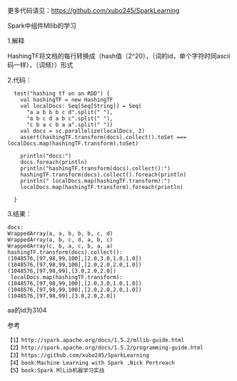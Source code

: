 
更多代码请见：https://github.com/xubo245/SparkLearning

Spark中组件Mllib的学习

1.解释

HashingTF将文档的每行转换成（hash值（2^20），（词的id，单个字符时同ascii码一样），（词频））形式


2.代码：
	
	  test("hashing tf on an RDD") {
	    val hashingTF = new HashingTF
	    val localDocs: Seq[Seq[String]] = Seq(
	      "a a b b b c d".split(" "),
	      "a b c d a b c".split(" "),
	      "c b a c b a a".split(" "))
	    val docs = sc.parallelize(localDocs, 2)
	    assert(hashingTF.transform(docs).collect().toSet === localDocs.map(hashingTF.transform).toSet)
	
	    println("docs:")
	    docs.foreach(println)
	    println("hashingTF.transform(docs).collect():")
	    hashingTF.transform(docs).collect().foreach(println)
	    println(" localDocs.map(hashingTF.transform):")
	    localDocs.map(hashingTF.transform).foreach(println)
	
	  }


3.结果：
	
	docs:
	WrappedArray(a, a, b, b, b, c, d)
	WrappedArray(a, b, c, d, a, b, c)
	WrappedArray(c, b, a, c, b, a, a)
	hashingTF.transform(docs).collect():
	(1048576,[97,98,99,100],[2.0,3.0,1.0,1.0])
	(1048576,[97,98,99,100],[2.0,2.0,2.0,1.0])
	(1048576,[97,98,99],[3.0,2.0,2.0])
	 localDocs.map(hashingTF.transform):
	(1048576,[97,98,99,100],[2.0,3.0,1.0,1.0])
	(1048576,[97,98,99,100],[2.0,2.0,2.0,1.0])
	(1048576,[97,98,99],[3.0,2.0,2.0])


aa的id为3104



参考

	【1】http://spark.apache.org/docs/1.5.2/mllib-guide.html 
	【2】http://spark.apache.org/docs/1.5.2/programming-guide.html
	【3】https://github.com/xubo245/SparkLearning
	【4】book:Machine Learning with Spark ,Nick Pertreach
    【5】book:Spark MlLib机器学习实战
